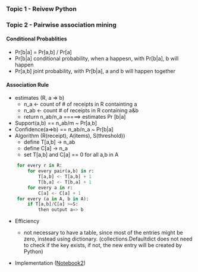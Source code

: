 ### Topic 1 - Reivew Python

### Topic 2 - Pairwise association mining   
#### Conditional Probablities
* Pr[b|a] = Pr[a,b] / Pr[a]
* Pr[b|a] conditional probability, when a happesn, with Pr[b|a], b will happen
* Pr[a,b] joint probability, with Pr[b|a], a and b will happen together
#### Association Rule 
* estimates (R, a => b)
	* n_a <- count of # of receipts in R containting a
	* n_ab <- count # of receipts in R containing a&b
	* return n_ab/n_a
	=====> estimates Pr [b|a]
* Support(a,b) == n_ab/m ~ Pr[a,b]
* Confidence(a=>b) == n_ab/n_a ~ Pr[b|a]
* Algorithm (R(receipt), A(items), S(threshold))
	* define T[a,b] -> n_ab
	* define C[a] -> n_a 
	* set T[a,b] and C[a] == 0 for all a,b in A
```python
	for every r in R:
		for every pair(a,b) in r:
			T[a,b] <- T[a,b] + 1
			T[b,a] <- T[b,a] + 1
		for every a in r:
			C[a] <- C[a] + 1
	for every (a in A, b in A):
		if T[a,b]/C[a] >=S:
			then output a=> b
```
* Efficiency
	* not necessary to have a table, since most of the entries might be zero, instead using dictionary. (collections.Defaultdict does not need to check if the key exists, if not, the new entry will be created by Python)
	
* Implementation ([Notebook2](https://github.com/qixuanHou/Fall2018_CSE6040/blob/master/Notebook_2.md))
	
